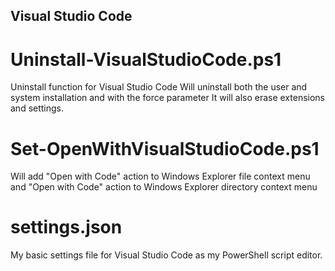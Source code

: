 Visual Studio Code
------------------

Uninstall-VisualStudioCode.ps1
==============================
Uninstall function for Visual Studio Code
Will uninstall both the user and system installation and with the force parameter It will also
erase extensions and settings.

Set-OpenWithVisualStudioCode.ps1
==============================
Will add
"Open with Code" action to Windows Explorer file context menu
and
"Open with Code" action to Windows Explorer directory context menu

settings.json
==============================
My basic settings file for Visual Studio Code as my PowerShell script editor.
